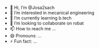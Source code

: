 - 👋 Hi, I’m @Josa2sach
- 👀 I’m interested in mecanical engineering
- 🌱 I’m currently learning b.tech
- 💞️ I’m looking to collaborate on robat
- 📫 How to reach me ...
- 😄 Pronouns: ...
- ⚡ Fun fact: ...

<!---
Josa2sach/Josa2sach is a ✨ special ✨ repository because its `README.md` (this file) appears on your GitHub profile.
You can click the Preview link to take a look at your changes.
--->
